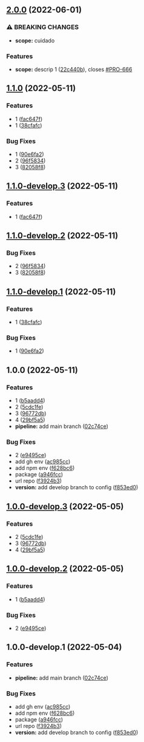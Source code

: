 ## [2.0.0](https://github.com/kevinrodbeage/release-2/compare/v1.1.0...v2.0.0) (2022-06-01)


### ⚠ BREAKING CHANGES

* **scope:** cuidado

### Features

* **scope:** descrip 1 ([22c440b](https://github.com/kevinrodbeage/release-2/commit/22c440bd30b6c74c84831cd3777c9e3953d4fb27)), closes [#PRO-666](https://github.com/kevinrodbeage/release-2/issues/PRO-666)

## [1.1.0](https://github.com/kevinrodbeage/release-2/compare/v1.0.0...v1.1.0) (2022-05-11)


### Features

* 1 ([fac647f](https://github.com/kevinrodbeage/release-2/commit/fac647fc16ebc9765fc48183e82cf77b732e4e68))
* 1 ([38cfafc](https://github.com/kevinrodbeage/release-2/commit/38cfafcbdd68d424cabc67d491294de9ac275a9e))


### Bug Fixes

* 1 ([90e6fa2](https://github.com/kevinrodbeage/release-2/commit/90e6fa2cc7efe78e6fce2c754d112e2049b7a89c))
* 2 ([96f5834](https://github.com/kevinrodbeage/release-2/commit/96f58347d549d6fa79c27168caa5654cc7169f56))
* 3 ([82058f8](https://github.com/kevinrodbeage/release-2/commit/82058f8d07b188f6bc70f3e8f9ee7dcfdb011917))

## [1.1.0-develop.3](https://github.com/kevinrodbeage/release-2/compare/v1.1.0-develop.2...v1.1.0-develop.3) (2022-05-11)


### Features

* 1 ([fac647f](https://github.com/kevinrodbeage/release-2/commit/fac647fc16ebc9765fc48183e82cf77b732e4e68))

## [1.1.0-develop.2](https://github.com/kevinrodbeage/release-2/compare/v1.1.0-develop.1...v1.1.0-develop.2) (2022-05-11)


### Bug Fixes

* 2 ([96f5834](https://github.com/kevinrodbeage/release-2/commit/96f58347d549d6fa79c27168caa5654cc7169f56))
* 3 ([82058f8](https://github.com/kevinrodbeage/release-2/commit/82058f8d07b188f6bc70f3e8f9ee7dcfdb011917))

## [1.1.0-develop.1](https://github.com/kevinrodbeage/release-2/compare/v1.0.0...v1.1.0-develop.1) (2022-05-11)


### Features

* 1 ([38cfafc](https://github.com/kevinrodbeage/release-2/commit/38cfafcbdd68d424cabc67d491294de9ac275a9e))


### Bug Fixes

* 1 ([90e6fa2](https://github.com/kevinrodbeage/release-2/commit/90e6fa2cc7efe78e6fce2c754d112e2049b7a89c))

## 1.0.0 (2022-05-11)


### Features

* 1 ([b5aadd4](https://github.com/kevinrodbeage/release-2/commit/b5aadd44f2d5a2b287868ee2c904e97ca93a3d8b))
* 2 ([5cdc1fe](https://github.com/kevinrodbeage/release-2/commit/5cdc1fec8278a081fa80a56dac39043396ef494b))
* 3 ([96772db](https://github.com/kevinrodbeage/release-2/commit/96772dbf3aff1decf1f5844d37e5b403ef22f96b))
* 4 ([29bf5a5](https://github.com/kevinrodbeage/release-2/commit/29bf5a57bf43698d4171e9a131d17dd3b688c645))
* **pipeline:** add main branch ([02c74ce](https://github.com/kevinrodbeage/release-2/commit/02c74ceba6c20e33e6c7b697f9c7ee429a1faeb5))


### Bug Fixes

* 2 ([e9495ce](https://github.com/kevinrodbeage/release-2/commit/e9495ce9e284e78bf17563608d13115ee2436cf8))
* add gh env ([ac985cc](https://github.com/kevinrodbeage/release-2/commit/ac985cc1486c23325b3468c63eee4795c55daa08))
* add npm env ([f628bc6](https://github.com/kevinrodbeage/release-2/commit/f628bc659e33806e8ef98b52fa54d5edf1ce801a))
* package ([a946fcc](https://github.com/kevinrodbeage/release-2/commit/a946fcc9de63b54e70ef7a7ae76337465982ca84))
* url repo ([f3924b3](https://github.com/kevinrodbeage/release-2/commit/f3924b3357424bbfb7b34c53f2b5a70c0ce2d419))
* **version:** add develop branch to config ([f853ed0](https://github.com/kevinrodbeage/release-2/commit/f853ed086fbb7d381fae60406b56ad784d26fd77))

## [1.0.0-develop.3](https://github.com/kevinrodbeage/release-2/compare/v1.0.0-develop.2...v1.0.0-develop.3) (2022-05-05)


### Features

* 2 ([5cdc1fe](https://github.com/kevinrodbeage/release-2/commit/5cdc1fec8278a081fa80a56dac39043396ef494b))
* 3 ([96772db](https://github.com/kevinrodbeage/release-2/commit/96772dbf3aff1decf1f5844d37e5b403ef22f96b))
* 4 ([29bf5a5](https://github.com/kevinrodbeage/release-2/commit/29bf5a57bf43698d4171e9a131d17dd3b688c645))

## [1.0.0-develop.2](https://github.com/kevinrodbeage/release-2/compare/v1.0.0-develop.1...v1.0.0-develop.2) (2022-05-05)


### Features

* 1 ([b5aadd4](https://github.com/kevinrodbeage/release-2/commit/b5aadd44f2d5a2b287868ee2c904e97ca93a3d8b))


### Bug Fixes

* 2 ([e9495ce](https://github.com/kevinrodbeage/release-2/commit/e9495ce9e284e78bf17563608d13115ee2436cf8))

## 1.0.0-develop.1 (2022-05-04)


### Features

* **pipeline:** add main branch ([02c74ce](https://github.com/kevinrodbeage/release-2/commit/02c74ceba6c20e33e6c7b697f9c7ee429a1faeb5))


### Bug Fixes

* add gh env ([ac985cc](https://github.com/kevinrodbeage/release-2/commit/ac985cc1486c23325b3468c63eee4795c55daa08))
* add npm env ([f628bc6](https://github.com/kevinrodbeage/release-2/commit/f628bc659e33806e8ef98b52fa54d5edf1ce801a))
* package ([a946fcc](https://github.com/kevinrodbeage/release-2/commit/a946fcc9de63b54e70ef7a7ae76337465982ca84))
* url repo ([f3924b3](https://github.com/kevinrodbeage/release-2/commit/f3924b3357424bbfb7b34c53f2b5a70c0ce2d419))
* **version:** add develop branch to config ([f853ed0](https://github.com/kevinrodbeage/release-2/commit/f853ed086fbb7d381fae60406b56ad784d26fd77))
